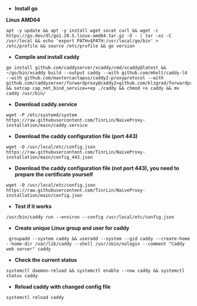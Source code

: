 - **Install go**

 **Linux AMD64**
```
apt -y update && apt -y install wget socat curl && wget -c https://go.dev/dl/go1.20.5.linux-amd64.tar.gz -O - | tar -xz -C /usr/local && echo 'export PATH=$PATH:/usr/local/go/bin' > /etc/profile && source /etc/profile && go version 
```
- **Compile and install caddy**
```
go install github.com/caddyserver/xcaddy/cmd/xcaddy@latest && ~/go/bin/xcaddy build --output caddy --with github.com/mholt/caddy-l4 --with github.com/mastercactapus/caddy2-proxyprotocol --with github.com/caddyserver/forwardproxy@caddy2=github.com/klzgrad/forwardproxy@naive && setcap cap_net_bind_service=+ep ./caddy && chmod +x caddy && mv caddy /usr/bin/
```

- **Download caddy.service**
```
wget -P /etc/systemd/system https://raw.githubusercontent.com/TinrLin/NaiveProxy-installation/main/caddy.service
```
- **Download the caddy configuration file (port 443)**
```
wget -O /usr/local/etc/config.json https://raw.githubusercontent.com/TinrLin/NaiveProxy-installation/main/config_443.json
```
- **Download the caddy configuration file (not port 443), you need to prepare the certificate yourself**
```
wget -O /usr/local/etc/config.json https://raw.githubusercontent.com/TinrLin/NaiveProxy-installation/main/config.json 
```
- **Test if it works**
```
/usr/bin/caddy run --environ --config /usr/local/etc/config.json
```
- **Create unique Linux group and user for caddy**
```
 groupadd --system caddy && useradd --system --gid caddy --create-home --home-dir /var/lib/caddy --shell /usr/sbin/nologin --comment "Caddy web server" caddy
```
- **Check the current status**
```
systemctl daemon-reload && systemctl enable --now caddy && systemctl status caddy
```
- **Reload caddy with changed config file**
```
systemctl reload caddy
```
